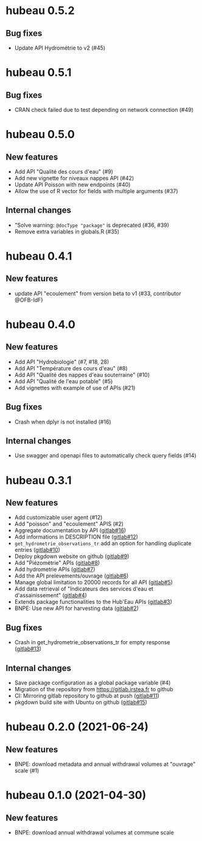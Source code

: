 # hubeau 0.5.2

Bug fixes
---------

* Update API Hydrométrie to v2 (#45)

# hubeau 0.5.1

Bug fixes
---------

* CRAN check failed due to test depending on network connection (#49)

# hubeau 0.5.0

New features
------------

* Add API "Qualité des cours d'eau"  (#9)
* Add new vignette for niveaux nappes API  (#42)
* Update API Poisson with new endpoints  (#40)
* Allow the use of R vector for fields with multiple arguments  (#37)

Internal changes
----------------

* "Solve warning: `@docType "package"` is deprecated  (#36, #39)
* Remove extra variables in globals.R  (#35)

# hubeau 0.4.1

New features
------------

* update API "ecoulement" from version beta to v1 (#33, contributor @OFB-IdF)

# hubeau 0.4.0

New features
------------

* Add API "Hydrobiologie" (#7, #18, 28)
* Add API "Température des cours d'eau" (#8)
* Add API "Qualité des nappes d'eau souterraine" (#10)
* Add API "Qualité de l'eau potable" (#5)
* Add vignettes with example of use of APIs (#21)

Bug fixes
---------

* Crash when dplyr is not installed (#16)

Internal changes
----------------

* Use swagger and openapi files to automatically check query fields (#14)

# hubeau 0.3.1

New features
------------

* Add customizable user agent (#12)
* Add "poisson" and "ecoulement" APIS (#2)
* Aggregate documentation by API ([gitlab#16](https://gitlab.irstea.fr/in-wop/hubeau/-/issues/16))
* Add informations in DESCRIPTION file ([gitlab#12](https://gitlab.irstea.fr/in-wop/hubeau/-/issues/12))
* `get_hydrometrie_observations_tr` add an option for handling duplicate entries ([gitlab#10](https://gitlab.irstea.fr/in-wop/hubeau/-/issues/10))
* Deploy pkgdown website on github ([gitlab#9](https://gitlab.irstea.fr/in-wop/hubeau/-/issues/9))
* Add "Piézométrie" APIs ([gitlab#8](https://gitlab.irstea.fr/in-wop/hubeau/-/issues/8))
* Add hydrometrie APIs ([gitlab#7](https://gitlab.irstea.fr/in-wop/hubeau/-/issues/7))
* Add the API prelevements/ouvrage ([gitlab#6](https://gitlab.irstea.fr/in-wop/hubeau/-/issues/6))
* Manage global limitation to 20000 records for all API ([gitlab#5](https://gitlab.irstea.fr/in-wop/hubeau/-/issues/5))
* Add data retrieval of "Indicateurs des services d'eau et d'assainissement" ([gitlab#4](https://gitlab.irstea.fr/in-wop/hubeau/-/issues/4))
* Extends package functionalities to the Hub'Eau APIs ([gitlab#3](https://gitlab.irstea.fr/in-wop/hubeau/-/issues/3))
* BNPE: Use new API for harvesting data ([gitlab#2](https://gitlab.irstea.fr/in-wop/hubeau/-/issues/2))

Bug fixes
---------

* Crash in get_hydrometrie_observations_tr for empty response ([gitlab#13](https://gitlab.irstea.fr/in-wop/hubeau/-/issues/13))

Internal changes
----------------

* Save package configuration as a global package variable (#4)
* Migration of the repository from https://gitlab.irstea.fr to github
* CI: Mirroring gitlab repository to github at push ([gitlab#11](https://gitlab.irstea.fr/in-wop/hubeau/-/issues/11))
* pkgdown build site with Ubuntu on github ([gitlab#15](https://gitlab.irstea.fr/in-wop/hubeau/-/issues/15))

hubeau 0.2.0 (2021-06-24)
=========================
New features
------------

* BNPE: download metadata and annual withdrawal volumes at "ouvrage" scale (#1)

hubeau 0.1.0 (2021-04-30)
=========================
New features
------------

* BNPE: download annual withdrawal volumes at commune scale

